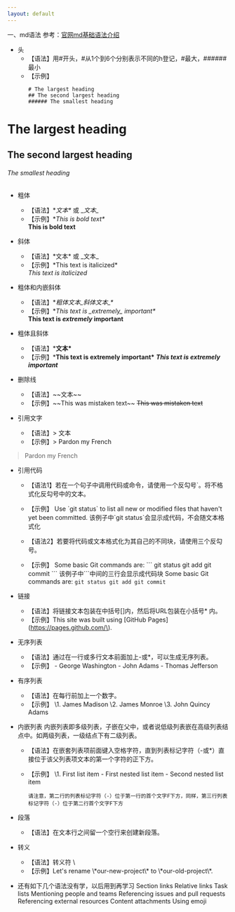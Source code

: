 ```yaml
---
layout: default
---
```


一、md语法
	参考：[官网md基础语法介绍](https://help.github.com/en/github/writing-on-github/basic-writing-and-formatting-syntax)
* 头
  * 【语法】用#开头，#从1个到6个分别表示不同的h登记，#最大，######最小  
  * 【示例】  
	```
	# The largest heading
	## The second largest heading
	###### The smallest heading
	```
# The largest heading
## The second largest heading
###### The smallest heading
	
* 粗体
  * 【语法】\**文本\** 或 \__文本\__  
  * 【示例】\**This is bold text\**  
**This is bold text**  
* 斜体
  * 【语法】\*文本\* 或 \_文本\_  
  * 【示例】\*This text is italicized\*  
*This text is italicized*  

* 粗体和内嵌斜体
  * 【语法】\**粗体文本\_斜体文本\_\**  
  * 【示例】\**This text is \_extremely\_ important\**  
**This text is _extremely_ important**  

* 粗体且斜体
  * 【语法】\***文本\***
  * 【示例】\***This text is extremely important\***
***This text is extremely important***

* 删除线
  * 【语法】\~~文本\~~
  * 【示例】\~~This was mistaken text\~~
~~This was mistaken text~~

* 引用文字
  * 【语法】\> 文本
  * 【示例】\> Pardon my French
> Pardon my French

* 引用代码
  * 【语法1】若在一个句子中调用代码或命令，请使用一个反勾号\`。将不格式化反勾号中的文本。
  * 【示例】
		Use \`git status\` to list all new or modified files that haven't yet been committed.
		该例子中\`git status\`会显示成代码，不会随文本格式化

  * 【语法2】若要将代码或文本格式化为其自己的不同块，请使用三个反勾号。
  * 【示例】
		Some basic Git commands are:
		\```
		git status
		git add
		git commit
		\```
		该例子中\```中间的三行会显示成代码块
		Some basic Git commands are:
		```
		git status
		git add
		git commit
		```

* 链接
  * 【语法】将链接文本包装在中括号[]内，然后将URL包装在小括号* 内。
  * 【示例】This site was built using \[GitHub Pages\]\(https://pages.github.com/\).
	
	
* 无序列表
  * 【语法】通过在一行或多行文本前面加上-或*，可以生成无序列表。
  * 【示例】
		\- George Washington
		\- John Adams
		\- Thomas Jefferson
	
* 有序列表
  * 【语法】在每行前加上一个数字。
  * 【示例】
		\1. James Madison
		\2. James Monroe
		\3. John Quincy Adams

* 内嵌列表
	内嵌列表即多级列表，子嵌在父中，或者说低级列表嵌在高级列表结点中。如两级列表，一级结点下有二级列表。
  * 【语法】在嵌套列表项前面键入空格字符，直到列表标记字符（-或*）直接位于该父列表项文本的第一个字符的正下方。
  * 【示例】
		\1. First list item
		   \- First nested list item
			 \- Second nested list item
		
		请注意，第二行的列表标记字符（-）位于第一行的首个文字F下方，同样，第三行列表标记字符（-）位于第二行首个文字F下方
		 
* 段落		 
  * 【语法】在文本行之间留一个空行来创建新段落。

* 转义
  * 【语法】转义符 \\
  * 【示例】Let's rename \\\*our-new-project\\\* to \\\*our-old-project\\\*.


* 还有如下几个语法没有学，以后用到再学习
Section links
Relative links
Task lists
Mentioning people and teams
Referencing issues and pull requests
Referencing external resources
Content attachments
Using emoji